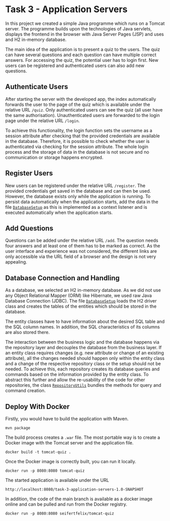 # Task 3 - Application Servers

In this project we created a simple Java programme which runs on a Tomcat server. The programme builds upon the 
technologies of Java servlets, displays the frontend in the browser with Java Server Pages (JSP) and uses and H2 
in-memory database.

The main idea of the application is to present a quiz to the users. The quiz can have several questions and each 
question can have multiple correct answers. For accessing the quiz, the potential user has to login first. New users 
can be registered and authenticated users can also add new questions.

## Authenticate Users

After starting the server with the developed app, the index automatically forwards the user to the page of the quiz 
which is available under the relative URL `/quiz`. Only authenticated users can see the quiz (all user have the same 
authorisation). Unauthenticated users are forwarded to the login page under the relative URL `/login`.

To achieve this functionality, the login function sets the username as a session attribute after checking that the 
provided credentials are available in the database. Therefore, it is possible to check whether the user is 
authenticated via checking for the session attribute. The whole login process and the storage of data in the database 
is not secure and no communication or storage happens encrypted.

## Register Users

New users can be registered under the relative URL `/register`. The provided credentials get saved in the database and 
can then be used. However, the database exists only while the application is running. To persist data automatically 
when the application starts, add the data in the file 
[`DatabaseSetup`](src/main/java/com/felixseifert/kth/networkprogramming/task3/databaseconnection/DatabaseSetup.java) 
as this is implemented as a context listener and is executed automatically when the application starts.

## Add Questions

Questions can be added under the relative URL `/add`. The question needs four answers and at least one of them has to be 
marked as correct. As the user interface and experience was not considered, the different links are only accessible via 
the URL field of a browser and the design is not very appealing.

## Database Connection and Handling

As a database, we selected an H2 in-memory database. As we did not use any Object Relational Mapper (ORM) like 
Hibernate, we used raw Java Database Connection (JDBC). The file 
[`DatabaseSetup`](src/main/java/com/felixseifert/kth/networkprogramming/task3/databaseconnection/DatabaseSetup.java) 
loads the H2 driver class and creates the tables of the entities which should be stored in the database.

The entity classes have to have information about the desired SQL table and the SQL column names. In addition, the SQL 
characteristics of its columns are also stored there.

The interaction between the business logic and the database happens via the repository layer and decouples the database 
from the business layer. If an entity class requires changes (e.g. new attribute or change of an existing attribute), 
all the changes needed should happen only within the entity class and a change of the respective repository class or the 
setup should not be needed. To achieve this, each repository creates its database queries and commands based on the 
information provided by the entity class. To abstract this further and allow the re-usability of the code for other 
repositories, the class 
[`RepositoryUtils`](src/main/java/com/felixseifert/kth/networkprogramming/task3/databaseconnection/DatabaseUtils.java) 
bundles the methods for query and command creation.

## Deploy With Docker

Firstly, you would have to build the application with Maven.

```
mvn package
```

The build process creates a `.war` file. The most portable way is to create a Docker image with the Tomcat server and 
the application file. 

```
docker build -t tomcat-quiz .
```

Once the Docker image is correctly built, you can run it locally.

```
docker run -p 8080:8080 tomcat-quiz
```

The started application is available under the URL

```
http://localhost:8080/task-3-application-servers-1.0-SNAPSHOT
```

In addition, the code of the main branch is available as a docker image online and can be pulled and run from the 
Docker registry.

```
docker run -p 8080:8080 seifertfelix/tomcat-quiz
```